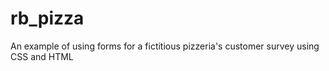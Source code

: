 # rb_pizza
An example of using forms for a fictitious pizzeria's customer survey using CSS and HTML 
